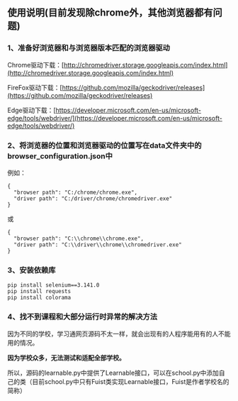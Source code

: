 ## 使用说明(目前发现除chrome外，其他浏览器都有问题)
### 1、准备好浏览器和与浏览器版本匹配的浏览器驱动  
Chrome驱动下载：[http://chromedriver.storage.googleapis.com/index.html](http://chromedriver.storage.googleapis.com/index.html)

FireFox驱动下载：[https://github.com/mozilla/geckodriver/releases](https://github.com/mozilla/geckodriver/releases)

Edge驱动下载：[https://developer.microsoft.com/en-us/microsoft-edge/tools/webdriver/](https://developer.microsoft.com/en-us/microsoft-edge/tools/webdriver/)

### 2、将浏览器的位置和浏览器驱动的位置写在data文件夹中的browser_configuration.json中  

例如：
```
{   
  "browser path": "C:/chrome/chrome.exe",
  "driver path": "C:/driver/chrome/chromedriver.exe"
}
```
或
```
{   
  "browser path": "C:\\chrome\\chrome.exe",
  "driver path": "C:\\driver\\chrome\\chromedriver.exe"
}
```

### 3、安装依赖库
```
pip install selenium==3.141.0
pip install requests
pip install colorama 
```

### 4、找不到课程和大部分运行时异常的解决方法
因为不同的学校，学习通网页源码不太一样，就会出现有的人程序能用有的人不能用的情况。

**因为学校众多，无法测试和适配全部学校。**

所以，源码的learnable.py中提供了Learnable接口，可以在school.py中添加自己的类（目前school.py中只有Fuist类实现Learnable接口，Fuist是作者学校名的简称）